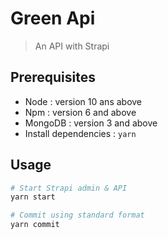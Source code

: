 # Green Api

> An API with Strapi

## Prerequisites

* Node : version 10 ans above
* Npm : version 6 and above
* MongoDB : version 3 and above
* Install dependencies : `yarn`

## Usage

``` bash
# Start Strapi admin & API
yarn start

# Commit using standard format
yarn commit
```

